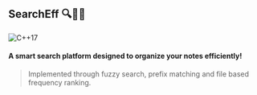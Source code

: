 ## SearchEff 🔍📂💪
![C++17](https://img.shields.io/badge/C%2B%2B-17-blue.svg)
#### A smart search platform designed to organize your notes efficiently!

>Implemented through fuzzy search, prefix matching and file based frequency ranking.




